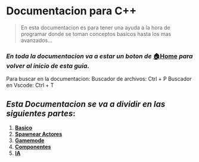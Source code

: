 # **Documentacion para C++** 

> En esta documentacion es para tener una ayuda a la hora de programar donde se toman conceptos basicos hasta los mas avanzados...

### _En toda la documentacion va a estar un boton de_ [🏠Home](Bienvenida.md) _para volver al inicio de esta guia_.

Para buscar en la documentacion:
Buscador de archivos: Ctrl + P
Buscador en Vscode: Ctrl + T



## _Esta Documentacion se va a dividir en las siguientes partes_:  

1. **[Basico](Basico.md)**
2. **[Spawnear Actores](Actores.md)**
3. **[Gamemode](Gamemode.md)**  
4. **[Componentes](Componentes.md)**
5. **[IA](IA.md)**
 
